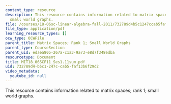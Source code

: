 ```yaml
---
content_type: resource
description: This resource contains information related to matrix spaces; rank 1;
  small world graphs.
file: /courses/18-06sc-linear-algebra-fall-2011/732789d4b5c1247ccab5faf13b6f29d2_MIT18_06SCF11_Ses1.11sum.pdf
file_type: application/pdf
learning_resource_types: []
ocw_type: OCWFile
parent_title: Matrix Spaces; Rank 1; Small World Graphs
parent_type: CourseSection
parent_uid: edaea805-267a-c1a3-9a73-e8d7f348edba
resourcetype: Document
title: MIT18_06SCF11_Ses1.11sum.pdf
uid: 732789d4-b5c1-247c-cab5-faf13b6f29d2
video_metadata:
  youtube_id: null
---
```

This resource contains information related to matrix spaces; rank 1; small world graphs.